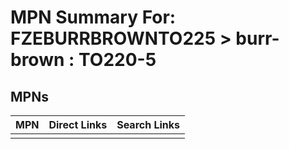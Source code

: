 



# MPN Summary For: FZEBURRBROWNTO225 > burr-brown : TO220-5

## MPNs
  

|MPN|Direct Links|Search Links|
| :--- | :--- | :--- |
||||
